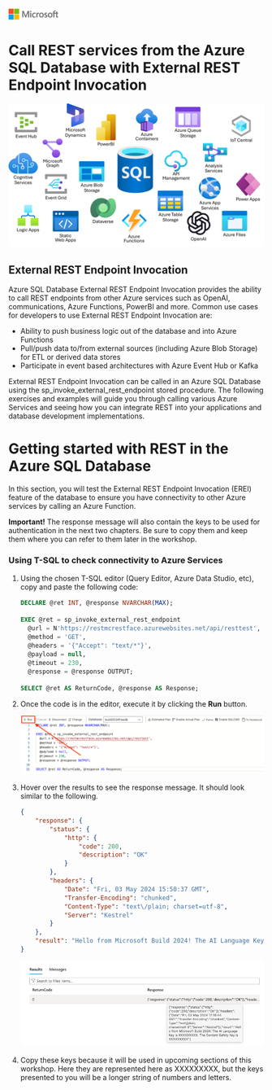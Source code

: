 ![A picture of the Microsoft Logo](./media/graphics/microsoftlogo.png)

# Call REST services from the Azure SQL Database with External REST Endpoint Invocation

![A picture of multiple Azure Services that External REST Endpoint Invocation can use](./media/ch3/rest1.png)

## External REST Endpoint Invocation

Azure SQL Database External REST Endpoint Invocation provides the ability to call REST endpoints from other Azure services such as OpenAI, communications, Azure Functions, PowerBI and more. Common use cases for developers to use External REST Endpoint Invocation are:

* Ability to push business logic out of the database and into Azure Functions
* Pull/push data to/from external sources (including Azure Blob Storage) for ETL or derived data stores
* Participate in event based architectures with Azure Event Hub or Kafka

External REST Endpoint Invocation can be called in an Azure SQL Database using the sp_invoke_external_rest_endpoint stored procedure. The following exercises and examples will guide you through calling various Azure Services and seeing how you can integrate REST into your applications and database development implementations.

# Getting started with REST in the Azure SQL Database

In this section, you will test the External REST Endpoint Invocation (EREI) feature of the database to ensure you have connectivity to other Azure services by calling an Azure Function. 

**Important!** The response message will also contain the keys to be used for authentication in the next two chapters. Be sure to copy them and keep them where you can refer to them later in the workshop.

### Using T-SQL to check connectivity to Azure Services

1. Using the chosen T-SQL editor (Query Editor, Azure Data Studio, etc), copy and paste the following code:

    ```SQL
    DECLARE @ret INT, @response NVARCHAR(MAX);

    EXEC @ret = sp_invoke_external_rest_endpoint
      @url = N'https://restmcrestface.azurewebsites.net/api/resttest',
      @method = 'GET',
      @headers = '{"Accept": "text/*"}',
      @payload = null,
      @timeout = 230,
      @response = @response OUTPUT;

    SELECT @ret AS ReturnCode, @response AS Response;
    ```

1. Once the code is in the editor, execute it by clicking the **Run** button.

    ![A picture of clicking the Run button](./media/ch3/testing1.png)

1. Hover over the results to see the response message. It should look similar to the following.

      ```JSON
      {
          "response": {
              "status": {
                  "http": {
                      "code": 200,
                      "description": "OK"
                  }
              },
              "headers": {
                  "Date": "Fri, 03 May 2024 15:50:37 GMT",
                  "Transfer-Encoding": "chunked",
                  "Content-Type": "text\/plain; charset=utf-8",
                  "Server": "Kestrel"
              }
          },
          "result": "Hello from Microsoft Build 2024! The AI Language Key is XXXXXXXXX. The Content Safety Key is XXXXXXXXX"
      }
      ```

    ![A picture of hovering over the results to see the response message](./media/ch3/testing2.png)

1. Copy these keys because it will be used in upcoming sections of this workshop. Here they are represented here as XXXXXXXXX, but the keys presented to you will be a longer string of numbers and letters.